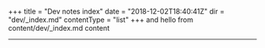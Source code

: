 +++
title =  "Dev notes index"
date =  "2018-12-02T18:40:41Z"
dir = "dev/_index.md"
contentType = "list"
+++
and hello from content/dev/_index.md content 
<hr>


